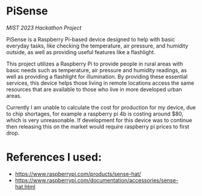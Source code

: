 # PiSense
*MIST 2023 Hackathon Project*

PiSense is a Raspberry Pi-based device designed to help with basic everyday tasks, like checking the temperature, air pressure, and humidity outside, as well as providing useful features like a flashlight.

This project utilizes a Raspberry Pi to provide people in rural areas with basic needs such as temperature, air pressure and humidity readings, as well as providing a flashlight for illumination. By providing these essential services, this device helps those living in remote locations access the same resources that are available to those who live in more developed urban areas.

Currently I am unable to calculate the cost for production for my device, due to chip shortages, for example a raspberry pi 4b is costing around $80, which is very unreasonable. If development for this device was to continue then releasing this on the market would require raspberry pi prices to first drop. 

# References I used:
- https://www.raspberrypi.com/products/sense-hat/
- https://www.raspberrypi.com/documentation/accessories/sense-hat.html
